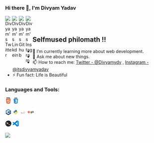 ### Hi there 👋, I'm Divyam Yadav

<a href="https://twitter.com/divyamydv">
  <img align="left" alt="Divyam's Twitter" width="22px" src="https://cdn.jsdelivr.net/npm/simple-icons@v3/icons/twitter.svg" />
</a>
<a href="https://linkedin.com/in/divyam-yadav-7269a3203">
  <img align="left" alt="Divyam's Linkdein" width="22px" src="https://cdn.jsdelivr.net/npm/simple-icons@v3/icons/linkedin.svg" />
</a>
<a href="https://github.com/lameboredghini">
  <img align="left" alt="Divyam's Github" width="22px" src="https://cdn.jsdelivr.net/npm/simple-icons@v3/icons/github.svg" />
</a>

<a href="https://instagram.com/itsdivyamyadav/">
  <img align="left" alt="Divyam's Instagram" width="22px" src="https://cdn.jsdelivr.net/npm/simple-icons@v3/icons/instagram.svg" />
</a>

<br/>
<br/>



## Selfmused philomath !!

- 🌱 I’m currently learning more about web development.
- 💬 Ask me about new things.
- 📫 How to reach me: [Twitter - @Divyamydv](https://twitter.com/divyamydv) , [Instagram - @itsdivyamyadav](https://instagram.com/itsdivyamyadav/)
- ⚡ Fun fact: Life is Beautiful 

### Languages and Tools:

<code><img height="20" src="https://raw.githubusercontent.com/github/explore/80688e429a7d4ef2fca1e82350fe8e3517d3494d/topics/html/html.png"></code>
<code><img height="20" src="https://raw.githubusercontent.com/github/explore/80688e429a7d4ef2fca1e82350fe8e3517d3494d/topics/css/css.png"></code>

<code><img height="20" src="https://raw.githubusercontent.com/github/explore/80688e429a7d4ef2fca1e82350fe8e3517d3494d/topics/cpp/cpp.png"></code>
<code><img height="20" src="https://raw.githubusercontent.com/github/explore/80688e429a7d4ef2fca1e82350fe8e3517d3494d/topics/python/python.png"></code>
<code><img height="20" src="https://raw.githubusercontent.com/github/explore/80688e429a7d4ef2fca1e82350fe8e3517d3494d/topics/mysql/mysql.png"></code>
<code><img height="20" src="https://raw.githubusercontent.com/github/explore/80688e429a7d4ef2fca1e82350fe8e3517d3494d/topics/git/git.png"></code>

<code><img height="20" src="https://raw.githubusercontent.com/github/explore/80688e429a7d4ef2fca1e82350fe8e3517d3494d/topics/terminal/terminal.png"></code>
<code><img height="20" src="https://raw.githubusercontent.com/github/explore/80688e429a7d4ef2fca1e82350fe8e3517d3494d/topics/visual-studio-code/visual-studio-code.png"></code>


<a href="https://github.com/lameboredghini">
  <img align="center" src="https://github-readme-stats.vercel.app/api/top-langs/?username=lameboredghini&theme=light&hide_langs_below=1" />
</a>


